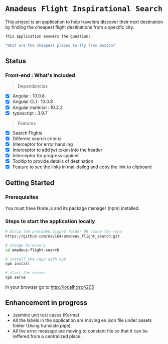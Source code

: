 # `Amadeus Flight Inspirational Search`

This project is an application to help travelers discover their next destination by finding the cheapest flight destinations from a specific city.

```bash
This application answers the question:

"What are the cheapest places to fly from Boston?
```

## Status

### Front-end : What's included
> Dependencies
- [x] Angular : 10.0.8
- [x] Angular CLI : 10.0.8
- [x] Angular material : 10.2.2
- [x] typescript : 3.9.7

> Features
- [x] Search Flights 
- [x] Different search criteria
- [x] Interceptor for error handling
- [x] Interceptor to add jwt token into the header
- [x] Interceptor for progress sppiner
- [x] Tooltip to provide details of destination
- [x] Feature to see the links in mat-dailog and copy the link to clipboard

## Getting Started

### Prerequisites
You must have Node.js
and its package manager (npm) installed.

### Steps to start the application locally

```bash
# Unzip the provided zipped folder OR clone the repo
https://github.com/nav164/amadeus_flight_search.git

# change directory
cd amadeus-flight-search

# install the repo with npm
npm install

# start the server
npm serve

```
in your browser go to [http://localhost:4200](http://localhost:4200) 

## Enhancement in progress
* Jasmine unit test cases (Karma)
* All the labels in the application are moving en.json file under assets folder (Using translate pipe).
* All the  error message are moving to constant file so that it can be reffered from a centralized place.